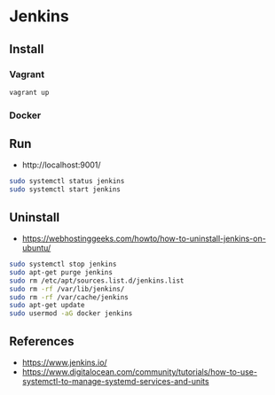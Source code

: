 # Jenkins

## Install

### Vagrant

```sh
vagrant up
```
### Docker

## Run

- http://localhost:9001/

```sh
sudo systemctl status jenkins
sudo systemctl start jenkins
```



## Uninstall

- https://webhostinggeeks.com/howto/how-to-uninstall-jenkins-on-ubuntu/

```sh
sudo systemctl stop jenkins
sudo apt-get purge jenkins
sudo rm /etc/apt/sources.list.d/jenkins.list
sudo rm -rf /var/lib/jenkins/
sudo rm -rf /var/cache/jenkins
sudo apt-get update
sudo usermod -aG docker jenkins
```

## References

- https://www.jenkins.io/
- https://www.digitalocean.com/community/tutorials/how-to-use-systemctl-to-manage-systemd-services-and-units